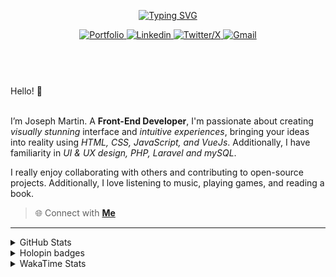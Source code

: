 
<header align="left">
  
[![Typing SVG](https://readme-typing-svg.demolab.com?font=Poppins&size=28&duration=3000&pause=500&color=F7F7F7&random=false&width=535&lines=Welcome+to+my+GitHub+Profile!+%F0%9F%91%8B;Front-End+VueJS+Developer+%F0%9F%92%BB%F0%9F%91%BB;Let's+Connect!+%F0%9F%98%83%F0%9F%9A%80)](https://git.io/typing-svg)

    
<section>
  <a href="">
    <img src="https://img.shields.io/badge/Portfolio-255E63?style=for-the-badge&logo=About.me&logoColor=white" alt="Portfolio">
  </a>
    <a href="https://www.linkedin.com/in/jfmartinz/" target="_blank">
    <img src="https://img.shields.io/badge/LinkedIn-0077B5?style=for-the-badge&logo=linkedin&logoColor=white" alt="Linkedin">
  </a>
  <a href="https://twitter.com/jfmartinz" target="_blank">
    <img src="https://img.shields.io/badge/X-000000?style=for-the-badge&logo=x&logoColor=white" alt="Twitter/X">
  </a>
  <a href="mailto:se.josephmartin@gmail.com">
    <img src="https://img.shields.io/badge/Gmail-D14836?style=for-the-badge&logo=gmail&logoColor=white" alt="Gmail" title="mailto:se.josephmartin@gmail.com">
  </a>
</section>
</header>  
<section align="left">
<br>
 Hello! 👋
 <br>
 <br>

I’m Joseph Martin.  A  **Front-End Developer**,  I'm passionate about creating _visually stunning_ interface and _intuitive experiences_, bringing your ideas into reality using _HTML, CSS, JavaScript, and VueJs_. Additionally, I have familiarity in _UI & UX design, PHP, Laravel and mySQL_.

I really enjoy collaborating with others and contributing to open-source projects. Additionally, I love listening to music, playing games, and reading a book.
<br>
> 🌐 Connect with  [**Me**](https://www.biodrop.io/jfmartinz) 
</section>

---

<!--<section align="center">


  <td>
  <a href="https://skillicons.dev" title="Visit https://skillicons.dev for more information">
    <img src="https://skillicons.dev/icons?i=html,css,javascript,tailwindcss,vuejs,nuxtjs,vuex,git,github,figma" />
  </a> 
  </td>
<br><br>
-->



 <details>
  <summary>
    GitHub Stats
     </summary>
<img src="https://github-readme-stats.vercel.app/api?username=jfmartinz&show_icons=true&theme=tokyonight&hide_border=true&include_all_commits=false&count_private=false" alt="GitHub Stats" title="Github Stats"/>  <img src="https://github-readme-streak-stats.herokuapp.com/?user=jfmartinz&theme=tokyonight&hide_border=true" alt="Github Streak" title="Github Streak"/> 


<div align="center">
<a  href="https://committers.top/philippines_public#jfmartinz" title="Visit https://committers.top/ to learn more about this">
          <img src="https://img.shields.io/static/v1?label=MOST ACTIVE GITHUB USER IN PH&labelColor=4d4f73&message=➦&color=38bdae&style=lat-Square&logo=github&logoColor=fffff"/>
</a>
  </div>
</details>
<!-- Visit https://committers.top/ to learn more about this -->

<details>
  <summary>
    Holopin badges
  </summary>
  
[![An image of @jfmartinz's Holopin badges, which is a link to view their full Holopin profile](https://holopin.me/jfmartinz)](https://holopin.io/@jfmartinz)

</details>

<details>
  <summary>
  WakaTime Stats
  </summary>

<!--START_SECTION:jfmartinz-->
![Code Time](http://img.shields.io/badge/Code%20Time-438%20hrs%2031%20mins-blue)

**I'm an Early 🐤** 

```text
🌞 Morning                273 commits         █████░░░░░░░░░░░░░░░░░░░░   20.12 % 
🌆 Daytime                471 commits         █████████░░░░░░░░░░░░░░░░   34.71 % 
🌃 Evening                490 commits         █████████░░░░░░░░░░░░░░░░   36.11 % 
🌙 Night                  123 commits         ██░░░░░░░░░░░░░░░░░░░░░░░   09.06 % 
```
📅 **I'm Most Productive on Thursday** 

```text
Monday                   207 commits         ████░░░░░░░░░░░░░░░░░░░░░   15.25 % 
Tuesday                  157 commits         ███░░░░░░░░░░░░░░░░░░░░░░   11.57 % 
Wednesday                204 commits         ████░░░░░░░░░░░░░░░░░░░░░   15.03 % 
Thursday                 222 commits         ████░░░░░░░░░░░░░░░░░░░░░   16.36 % 
Friday                   199 commits         ████░░░░░░░░░░░░░░░░░░░░░   14.66 % 
Saturday                 196 commits         ████░░░░░░░░░░░░░░░░░░░░░   14.44 % 
Sunday                   172 commits         ███░░░░░░░░░░░░░░░░░░░░░░   12.68 % 
```


📊 **This Week I Spent My Time On** 

```text
💬 Programming Languages: 
Java                     2 hrs 4 mins        ███████████████░░░░░░░░░░   59.01 % 
CSS                      42 mins             █████░░░░░░░░░░░░░░░░░░░░   20.12 % 
HTML                     32 mins             ████░░░░░░░░░░░░░░░░░░░░░   15.40 % 
Assembly                 8 mins              █░░░░░░░░░░░░░░░░░░░░░░░░   03.99 % 
Other                    3 mins              ░░░░░░░░░░░░░░░░░░░░░░░░░   01.49 % 

💻 Operating System: 
Windows                  3 hrs 30 mins       █████████████████████████   100.00 % 
```


<!--END_SECTION:jfmartinz-->
</details>
</section>
